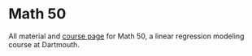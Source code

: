 # Math 50

All material and [course page](https://elevien.github.io/math50_2025/) for Math 50, a linear regression modeling course at Dartmouth. 